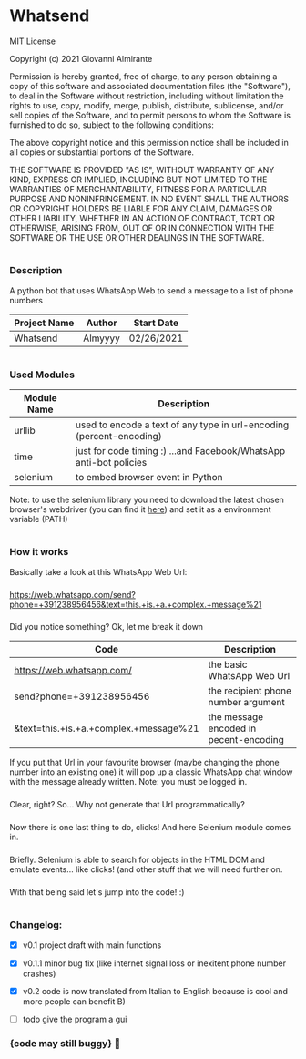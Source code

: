 # Whatsend

MIT License

Copyright (c) 2021 Giovanni Almirante

Permission is hereby granted, free of charge, to any person obtaining a copy
of this software and associated documentation files (the "Software"), to deal
in the Software without restriction, including without limitation the rights
to use, copy, modify, merge, publish, distribute, sublicense, and/or sell
copies of the Software, and to permit persons to whom the Software is
furnished to do so, subject to the following conditions:

The above copyright notice and this permission notice shall be included in all
copies or substantial portions of the Software.

THE SOFTWARE IS PROVIDED "AS IS", WITHOUT WARRANTY OF ANY KIND, EXPRESS OR
IMPLIED, INCLUDING BUT NOT LIMITED TO THE WARRANTIES OF MERCHANTABILITY,
FITNESS FOR A PARTICULAR PURPOSE AND NONINFRINGEMENT. IN NO EVENT SHALL THE
AUTHORS OR COPYRIGHT HOLDERS BE LIABLE FOR ANY CLAIM, DAMAGES OR OTHER
LIABILITY, WHETHER IN AN ACTION OF CONTRACT, TORT OR OTHERWISE, ARISING FROM,
OUT OF OR IN CONNECTION WITH THE SOFTWARE OR THE USE OR OTHER DEALINGS IN THE
SOFTWARE.

#

### Description
A python bot that uses WhatsApp Web to send a message to a list of phone numbers

Project Name | Author | Start Date
-|-|-
Whatsend | Almyyyy | 02/26/2021

#

### Used Modules

Module Name | Description
-|-
urllib | used to encode a text of any type in url-encoding (percent-encoding)
time | just for code timing :) ...and Facebook/WhatsApp anti-bot policies
selenium | to embed browser event in Python

Note: to use the selenium library you need to download the latest chosen browser's webdriver (you can find it [here](https://selenium-python.readthedocs.io/installation.html#drivers)) and set it as a environment variable (PATH)

#

### How it works
Basically take a look at this WhatsApp Web Url:
###
https://web.whatsapp.com/send?phone=+391238956456&text=this.+is.+a.+complex.+message%21
###
Did you notice something? Ok, let me break it down 

Code | Description
-|-
https://web.whatsapp.com/ | the basic WhatsApp Web Url
send?phone=+391238956456 | the recipient phone number argument
&text=this.+is.+a.+complex.+message%21 | the message encoded in pecent-encoding


If you put that Url in your favourite browser (maybe changing the phone number into an existing one) it will pop up a classic WhatsApp chat window with the message already written. Note: you must be logged in.
###
Clear, right? So... Why not generate that Url programmatically?
###
Now there is one last thing to do, clicks! And here Selenium module comes in.
###
Briefly. Selenium is able to search for objects in the HTML DOM and emulate events... like clicks! (and other stuff that we will need further on.
###
With that being said let's jump into the code! :)

#

### Changelog:

- [x] v0.1 project draft with main functions
- [x] v0.1.1 minor bug fix (like internet signal loss or inexitent phone number crashes)
- [x] v0.2 code is now translated from Italian to English because is cool and more people can benefit B) 
- [ ] todo give the program a gui


### {code may still buggy} :purple_heart:
